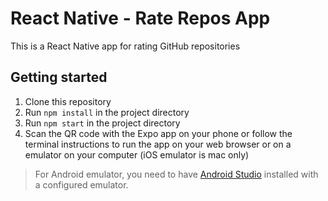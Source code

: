 # React Native - Rate Repos App
This is a React Native app for rating GitHub repositories

## Getting started
1. Clone this repository
2. Run `npm install` in the project directory
3. Run `npm start` in the project directory
4. Scan the QR code with the Expo app on your phone or follow the terminal instructions to run the app on your web browser or on a emulator on your computer (iOS emulator is mac only)

> For Android emulator, you need to have [Android Studio](https://docs.expo.dev/workflow/android-studio-emulator/) installed with a configured emulator.
